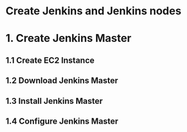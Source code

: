 Create Jenkins and Jenkins nodes
================================

# 1. Create Jenkins Master
## 1.1 Create EC2 Instance
## 1.2 Download Jenkins Master
## 1.3 Install Jenkins Master
## 1.4 Configure Jenkins Master

